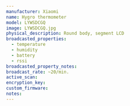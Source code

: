 ```yaml
---
manufacturer: Xiaomi
name: Hygro thermometer
model: LYWSDCGQ
image: LYWSDCGQ.jpg
physical_description: Round body, segment LCD
broadcasted_properties:
  - temperature
  - humidity
  - battery
  - rssi
broadcasted_property_notes:
broadcast_rate: ~20/min.
active_scan:
encryption_key:
custom_firmware:
notes:
---
```

